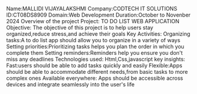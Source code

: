 Name:MALLIDI VIJAYALAKSHMI
Company:CODTECH IT SOLUTIONS
ID:CT08DS8909
 Domain:Web Development 
Duration:October to Novenber 2024 
Overview of the project
 Project: TO DO LIST WEB APPLICATION
 Objective: The objective of this project is to help users stay organized,reduce stress,and achieve their goals
 Key Activities:
 Organizing tasks:A to do list app should allow you to organize in a variety of ways
 Setting priorities:Prioritizing tasks helps you plan the order in which you complete them
 Setting reminders:Reminders help you ensure you don't miss any deadlines
 Technologies used: Html,Css,javascript
 key insights:
 Fast:users should be able to add tasks quickly and easily Flexible:Apps should be able to accommodate different needs,from basic tasks to more complex ones
 Available everywhere: Apps should be accessible across devices and integrate seamlessly into the user's life

